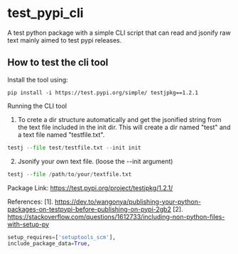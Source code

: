 # test_pypi_cli
A test python package with a simple CLI script that can read and jsonify raw text mainly aimed to test pypi releases.

## How to test the cli tool
Install the tool using:
```shell
pip install -i https://test.pypi.org/simple/ testjpkg==1.2.1
```

Running the CLI tool  
1. To crete a dir structure automatically and get the jsonified string from the text file included in the init dir. This will create a dir named "test" and a text file named "testfile.txt".
```python
testj --file test/testfile.txt --init init
```

2. Jsonify your own text file. (loose the --init argument)
```python
testj --file /path/to/your/textfile.txt
```

Package Link: https://test.pypi.org/project/testjpkg/1.2.1/

References:
[1]. https://dev.to/wangonya/publishing-your-python-packages-on-testpypi-before-publishing-on-pypi-2gb2
[2]. https://stackoverflow.com/questions/1612733/including-non-python-files-with-setup-py
```python
setup_requires=['setuptools_scm'],
include_package_data=True,
```
